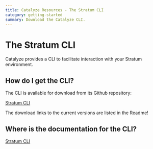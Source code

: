 ```yaml
---
title: Catalyze Resources - The Stratum CLI
category: getting-started
summary: Download the Catalyze CLI.
---
```


# The Stratum CLI

Catalyze provides a CLI to facilitate interaction with your Stratum environment.

## How do I get the CLI?

The CLI is available for download from its Github repository:

[Stratum CLI](https://github.com/catalyzeio/cli)

The download links to the current versions are listed in the Readme!

## Where is the documentation for the CLI?

[Stratum CLI](https://resources.catalyze.io/paas/paas-cli-reference/)
